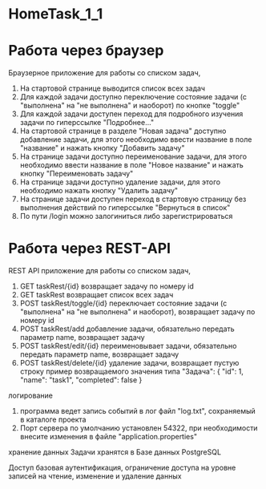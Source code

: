 # HomeTask_1_1

# Работа через браузер
Браузерное приложение для работы со списком задач,
1. На стартовой странице выводится список всех задач
2. Для каждой задачи доступно переключение состояние задачи (с "выполнена" на "не выполнена"
   и наоборот) по кнопке "toggle"
3. Для каждой задачи доступен переход для подробного изучения задачи по гиперссылке "Подробнее..."
4. На стартовой странице в разделе "Новая задача" доступно добавление задачи, для этого необходимо 
   ввести название в поле "название" и нажать кнопку "Добавить задачу"
5. На странице задачи доступно переименование задачи, для этого необходимо
   ввести название в поле "Новое название" и нажать кнопку "Переименовать задачу"
6. На странице задачи доступно удаление задачи, для этого необходимо
   нажать кнопку "Удалить задачу"
7. На странице задачи доступен переход в стартовую страницу без выполнения действий 
   по гиперссылке "Вернуться в список"
8. По пути /login  можно залогиниться либо зарегистрироваться   

   
# Работа через REST-API

REST API приложение для работы со списком задач,
1. GET taskRest/{id} возвращает задачу по номеру id
2. GET taskRest возвращает список всех задач
3. POST taskRest/toggle/{id} переключает состояние задачи (с "выполнена" на "не выполнена"
   и наоборот), возвращает задачу по номеру id
4. POST taskRest/add добавление задачи, обязательно передать параметр name, возвращает задачу
5. POST taskRest/edit/{id} переименовывает задачи, обязательно передать параметр name, возвращает задачу
6. POST taskRest/delete/{id}  удаление задачи, возвращает пустую строку
пример возвращаемого значения типа "Задача":
   {
      "id": 1,
      "name": "task1",
      "completed": false
   }

логирование
1. программа ведет запись событий в лог файл "log.txt", сохраняемый в каталоге проекта
2. Порт сервера по умолчанию установлен 54322, при необходимости внесите изменения в файле "application.properties"

хранение данных
Задачи хранятся в Базе данных PostgreSQL

Доступ
базовая аутентификация, ограничение доступа на уровне записей на чтение, изменение и удаление данных